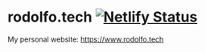 # rodolfo.tech [![Netlify Status](https://api.netlify.com/api/v1/badges/288c5dd9-7419-455a-9d68-6220486153bf/deploy-status)](https://app.netlify.com/sites/naughty-archimedes-ebba81/deploys)

My personal website: https://www.rodolfo.tech
